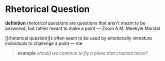 # Rhetorical Question

**definition** _rhetorical questions_ are questions that aren't meant to be answered, but rather meant to make a point &mdash; Zoom A.M. Meekyle Mondal

[[rhetorical question]]s often seem to be used by emotionally immature individuals to challenge a point &mdash; me

> **example** _should we continue to fly a plane that crashed twice?_
